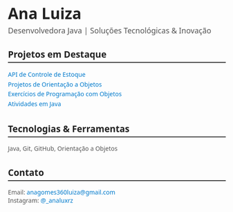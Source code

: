 <div style="max-width: 600px; margin: 40px auto; font-family: 'Segoe UI', Tahoma, Geneva, Verdana, sans-serif; color: #222;">

  <h1 style="font-weight: 700; font-size: 2.2rem; margin-bottom: 0.25rem;">Ana Luiza</h1>
  <p style="font-size: 1.1rem; color: #555; margin-top: 0; margin-bottom: 1.5rem;">
    Desenvolvedora Java | Soluções Tecnológicas & Inovação
  </p>

  <section style="margin-bottom: 2rem;">
    <h2 style="font-size: 1.3rem; border-bottom: 2px solid #333; padding-bottom: 0.25rem; margin-bottom: 1rem;">
      Projetos em Destaque
    </h2>
    <ul style="list-style: none; padding-left: 0; line-height: 1.6;">
      <li><a href="https://github.com/analindamara/Api_ControleEstoque" target="_blank" style="color: #007acc; text-decoration: none;">API de Controle de Estoque</a></li>
      <li><a href="https://github.com/analindamara/orientacaoAobjeto" target="_blank" style="color: #007acc; text-decoration: none;">Projetos de Orientação a Objetos</a></li>
      <li><a href="https://github.com/analindamara/Objeto" target="_blank" style="color: #007acc; text-decoration: none;">Exercícios de Programação com Objetos</a></li>
      <li><a href="https://github.com/analindamara/atividadesJAVA" target="_blank" style="color: #007acc; text-decoration: none;">Atividades em Java</a></li>
    </ul>
  </section>

  <section style="margin-bottom: 2rem;">
    <h2 style="font-size: 1.3rem; border-bottom: 2px solid #333; padding-bottom: 0.25rem; margin-bottom: 1rem;">
      Tecnologias & Ferramentas
    </h2>
    <p style="margin: 0; color: #555;">
      Java, Git, GitHub, Orientação a Objetos
    </p>
  </section>

  <section>
    <h2 style="font-size: 1.3rem; border-bottom: 2px solid #333; padding-bottom: 0.25rem; margin-bottom: 1rem;">
      Contato
    </h2>
    <p style="margin: 0; color: #555;">
      Email: <a href="mailto:anagomes360luiza@gmail.com" style="color: #007acc; text-decoration: none;">anagomes360luiza@gmail.com</a><br />
      Instagram: <a href="https://www.instagram.com/_analuxrz" target="_blank" style="color: #007acc; text-decoration: none;">@_analuxrz</a>
    </p>
  </section>

</div>
